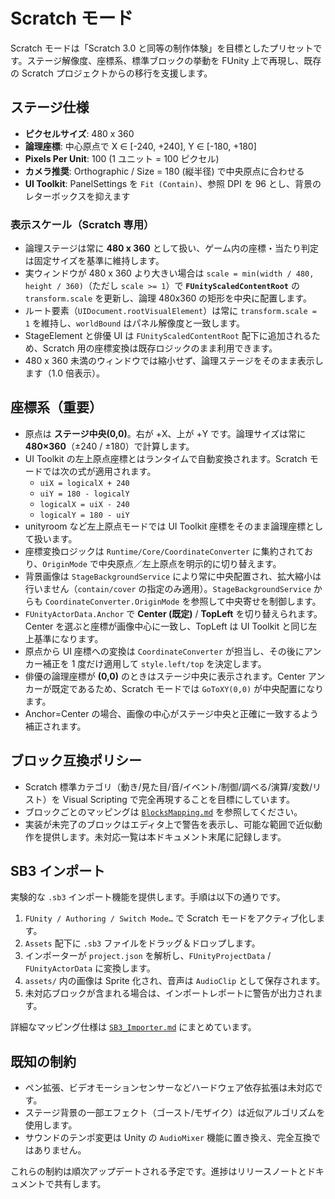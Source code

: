 # Scratch モード

Scratch モードは「Scratch 3.0 と同等の制作体験」を目標としたプリセットです。ステージ解像度、座標系、標準ブロックの挙動を FUnity 上で再現し、既存の Scratch プロジェクトからの移行を支援します。

## ステージ仕様
- **ピクセルサイズ**: 480 x 360
- **論理座標**: 中心原点で X ∈ [-240, +240], Y ∈ [-180, +180]
- **Pixels Per Unit**: 100 (1 ユニット = 100 ピクセル)
- **カメラ推奨**: Orthographic / Size = 180 (縦半径) で中央原点に合わせる
- **UI Toolkit**: PanelSettings を `Fit (Contain)`、参照 DPI を 96 とし、背景のレターボックスを抑えます

### 表示スケール（Scratch 専用）
- 論理ステージは常に **480 x 360** として扱い、ゲーム内の座標・当たり判定は固定サイズを基準に維持します。
- 実ウィンドウが 480 x 360 より大きい場合は `scale = min(width / 480, height / 360)`（ただし `scale >= 1`）で **`FUnityScaledContentRoot`** の `transform.scale` を更新し、論理 480x360 の矩形を中央に配置します。
- ルート要素（`UIDocument.rootVisualElement`）は常に `transform.scale = 1` を維持し、`worldBound` はパネル解像度と一致します。
- StageElement と俳優 UI は `FUnityScaledContentRoot` 配下に追加されるため、Scratch 用の座標変換は既存ロジックのまま利用できます。
- 480 x 360 未満のウィンドウでは縮小せず、論理ステージをそのまま表示します（1.0 倍表示）。

## 座標系（重要）
- 原点は **ステージ中央(0,0)**。右が +X、上が +Y です。論理サイズは常に **480×360**（±240 / ±180）で計算します。
- UI Toolkit の左上原点座標とはランタイムで自動変換されます。Scratch モードでは次の式が適用されます。
  - `uiX = logicalX + 240`
  - `uiY = 180 - logicalY`
  - `logicalX = uiX - 240`
  - `logicalY = 180 - uiY`
- unityroom など左上原点モードでは UI Toolkit 座標をそのまま論理座標として扱います。
- 座標変換ロジックは `Runtime/Core/CoordinateConverter` に集約されており、`OriginMode` で中央原点／左上原点を明示的に切り替えます。
- 背景画像は `StageBackgroundService` により常に中央配置され、拡大縮小は行いません（`contain/cover` の指定のみ適用）。`StageBackgroundService` からも `CoordinateConverter.OriginMode` を参照して中央寄せを制御します。
- `FUnityActorData.Anchor` で **Center (既定)** / **TopLeft** を切り替えられます。Center を選ぶと座標が画像中心に一致し、TopLeft は UI Toolkit と同じ左上基準になります。
- 原点から UI 座標への変換は `CoordinateConverter` が担当し、その後にアンカー補正を 1 度だけ適用して `style.left/top` を決定します。
- 俳優の論理座標が **(0,0)** のときはステージ中央に表示されます。Center アンカーが既定であるため、Scratch モードでは `GoToXY(0,0)` が中央配置になります。
- Anchor=Center の場合、画像の中心がステージ中央と正確に一致するよう補正されます。

## ブロック互換ポリシー
- Scratch 標準カテゴリ（動き/見た目/音/イベント/制御/調べる/演算/変数/リスト）を Visual Scripting で完全再現することを目標にしています。
- ブロックごとのマッピングは [`BlocksMapping.md`](BlocksMapping.md) を参照してください。
- 実装が未完了のブロックはエディタ上で警告を表示し、可能な範囲で近似動作を提供します。未対応一覧は本ドキュメント末尾に記録します。

## SB3 インポート
実験的な `.sb3` インポート機能を提供します。手順は以下の通りです。

1. `FUnity / Authoring / Switch Mode…` で Scratch モードをアクティブ化します。
2. `Assets` 配下に `.sb3` ファイルをドラッグ＆ドロップします。
3. インポーターが `project.json` を解析し、`FUnityProjectData` / `FUnityActorData` に変換します。
4. `assets/` 内の画像は Sprite 化され、音声は `AudioClip` として保存されます。
5. 未対応ブロックが含まれる場合は、インポートレポートに警告が出力されます。

詳細なマッピング仕様は [`SB3_Importer.md`](SB3_Importer.md) にまとめています。

## 既知の制約
- ペン拡張、ビデオモーションセンサーなどハードウェア依存拡張は未対応です。
- ステージ背景の一部エフェクト（ゴースト/モザイク）は近似アルゴリズムを使用します。
- サウンドのテンポ変更は Unity の `AudioMixer` 機能に置き換え、完全互換ではありません。

これらの制約は順次アップデートされる予定です。進捗はリリースノートとドキュメントで共有します。
